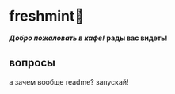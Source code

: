 # freshmint🍃
***Добро пожаловать в кафе!***
**рады вас видеть!**
## вопросы
а зачем вообще readme?
запускай!
